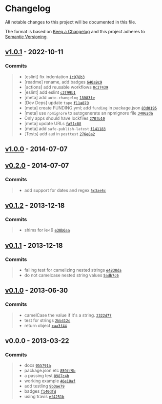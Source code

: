 # Changelog

All notable changes to this project will be documented in this file.

The format is based on [Keep a Changelog](https://keepachangelog.com/en/1.0.0/)
and this project adheres to [Semantic Versioning](https://semver.org/spec/v2.0.0.html).

## [v1.0.1](https://github.com/ljharb/camelize/compare/v1.0.0...v1.0.1) - 2022-10-11

### Commits

> - [eslint] fix indentation [`1c978b3`](https://github.com/ljharb/camelize/commit/1c978b349113cef7564e869470ee46a4a0b2ed12)
> - [readme] rename, add badges [`640a9c9`](https://github.com/ljharb/camelize/commit/640a9c9509c934fa0af0871cf3a2c57b44e2e17d)
> - [actions] add reusable workflows [`0c27439`](https://github.com/ljharb/camelize/commit/0c2743965ceadbf10928b112b2f505bf8bd1d70e)
> - [eslint] add eslint [`c2f99b1`](https://github.com/ljharb/camelize/commit/c2f99b1ca92adf2d68077f9c9814cbe5c35283e3)
> - [meta] add `auto-changelog` [`18083fe`](https://github.com/ljharb/camelize/commit/18083fed5ac1f60d34371c25c25939829fc359b1)
> - [Dev Deps] update `tape` [`f11a870`](https://github.com/ljharb/camelize/commit/f11a870a40077552d28cfaaf85b97c638d90d696)
> - [meta] create FUNDING.yml; add `funding` in package.json [`83d0195`](https://github.com/ljharb/camelize/commit/83d0195aef76624fbbf0e75b55878da2897a890e)
> - [meta] use `npmignore` to autogenerate an npmignore file [`34862da`](https://github.com/ljharb/camelize/commit/34862dac5a9566f5d30ddcfc73d735875a8fe13a)
> - Only apps should have lockfiles [`270fb10`](https://github.com/ljharb/camelize/commit/270fb103d8061b687f705c49f512ff01353e3ca2)
> - [meta] update URLs [`fa51c88`](https://github.com/ljharb/camelize/commit/fa51c88806e3347b564dccd8df9dfcd440f523b3)
> - [meta] add `safe-publish-latest` [`f141183`](https://github.com/ljharb/camelize/commit/f141183b01229d0a3db085464ecd052dc0dbf331)
> - [Tests] add `aud` in `posttest` [`276e8a2`](https://github.com/ljharb/camelize/commit/276e8a2285d1cc37656cf630ec7961fc6efffe16)

## [v1.0.0](https://github.com/ljharb/camelize/compare/v0.2.0...v1.0.0) - 2014-07-07

## [v0.2.0](https://github.com/ljharb/camelize/compare/v0.1.2...v0.2.0) - 2014-07-07

### Commits

> - add support for dates and regex [`5c3ae6c`](https://github.com/ljharb/camelize/commit/5c3ae6cb8d5c14fdc47967d194359eced981fb00)

## [v0.1.2](https://github.com/ljharb/camelize/compare/v0.1.1...v0.1.2) - 2013-12-18

### Commits

> - shims for ie&lt;9 [`e38b6aa`](https://github.com/ljharb/camelize/commit/e38b6aa03bdd586cd190544515e25d6f9d965a09)

## [v0.1.1](https://github.com/ljharb/camelize/compare/v0.1.0...v0.1.1) - 2013-12-18

### Commits

> - failing test for camelizing nested strings [`e4830da`](https://github.com/ljharb/camelize/commit/e4830da24b3f786b1080d726221a48fc708c98ae)
> - do not camelcase nested string values [`5adb7c6`](https://github.com/ljharb/camelize/commit/5adb7c6e2d5d41e21f02a59df0bc7eff6ad8890a)

## [v0.1.0](https://github.com/ljharb/camelize/compare/v0.0.0...v0.1.0) - 2013-06-30

### Commits

> - camelCase the value if it's a string. [`2322d77`](https://github.com/ljharb/camelize/commit/2322d771557115a95133a5422e07a3f472b65018)
> - test for strings [`2bb412c`](https://github.com/ljharb/camelize/commit/2bb412c43485f8e810ce5353628ea00a6fb250de)
> - return object [`caa3f44`](https://github.com/ljharb/camelize/commit/caa3f44e053895ae1471b8ba3ab247dda1b88ddb)

## v0.0.0 - 2013-03-22

### Commits

> - docs [`055791a`](https://github.com/ljharb/camelize/commit/055791a45b4fefb87ff598b8f6dcda8f34e45be6)
> - package.json etc [`859ff9b`](https://github.com/ljharb/camelize/commit/859ff9b475df18a09b9785068ec1730f84081291)
> - a passing test [`8987c4b`](https://github.com/ljharb/camelize/commit/8987c4bd9d2ca798551cf01443ddcfe6a3ebf5f9)
> - working example [`46e18af`](https://github.com/ljharb/camelize/commit/46e18afcfded7d3a5d525b4765eb488b998db791)
> - add testling [`9b3ae79`](https://github.com/ljharb/camelize/commit/9b3ae7979689614dd1b88b4dea7b970d27ff6ce0)
> - badges [`f140dfd`](https://github.com/ljharb/camelize/commit/f140dfd33e89493c69a001643bae911a297303e6)
> - using travis [`ef4251b`](https://github.com/ljharb/camelize/commit/ef4251bd3b4f86f3207a84bd3527cbfe0f4750d5)
